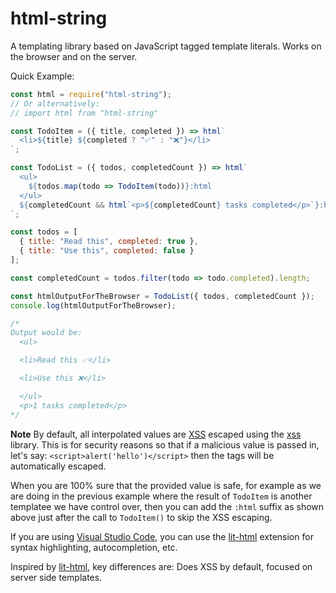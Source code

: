 # html-string

A templating library based on JavaScript tagged template literals. Works on the browser and on the server.

Quick Example:

```JavaScript
const html = require("html-string");
// Or alternatively:
// import html from "html-string"

const TodoItem = ({ title, completed }) => html`
  <li>${title} ${completed ? "✅" : "❌"}</li>
`;

const TodoList = ({ todos, completedCount }) => html`
  <ul>
    ${todos.map(todo => TodoItem(todo))}:html
  </ul>
  ${completedCount && html`<p>${completedCount} tasks completed</p>`}:html
`;

const todos = [
  { title: "Read this", completed: true },
  { title: "Use this", completed: false }
];

const completedCount = todos.filter(todo => todo.completed).length;

const htmlOutputForTheBrowser = TodoList({ todos, completedCount });
console.log(htmlOutputForTheBrowser);

/*
Output would be:
  <ul>

  <li>Read this ✅</li>

  <li>Use this ❌</li>

  </ul>
  <p>1 tasks completed</p>
*/
```

**Note**
By default, all interpolated values are [XSS](https://es.wikipedia.org/wiki/Cross-site_scripting) escaped using the [xss](https://www.npmjs.com/package/xss) library. This is for security reasons so that if a malicious value
is passed in, let's say: `<script>alert('hello')</script>` then the tags will be automatically escaped.

When you are 100% sure that the provided value is safe, for example as we are doing in the previous example where the result of `TodoItem` is another templatee we have control over, then you can add the `:html` suffix as shown above just after the call to `TodoItem()` to skip the XSS escaping.

If you are using [Visual Studio Code](https://code.visualstudio.com/), you can use the [lit-html](https://marketplace.visualstudio.com/items?itemName=bierner.lit-html) extension for syntax highlighting, autocompletion, etc.

Inspired by [lit-html](https://lit-html.polymer-project.org), key differences are: Does XSS by default, focused on server side templates.
